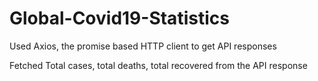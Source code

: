 # Global-Covid19-Statistics

Used Axios, the promise based HTTP client to get API responses

Fetched Total cases, total deaths, total recovered from the API response
